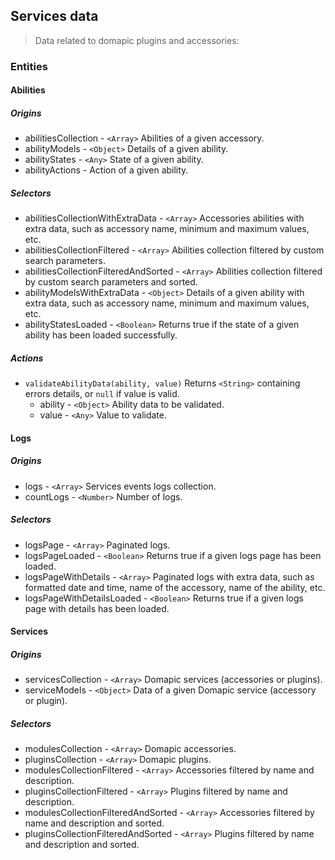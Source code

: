 ## Services data

> Data related to domapic plugins and accessories:

### Entities

#### Abilities

##### Origins

* abilitiesCollection - `<Array>` Abilities of a given accessory.
* abilityModels - `<Object>` Details of a given ability.
* abilityStates - `<Any>` State of a given ability.
* abilityActions - Action of a given ability.

##### Selectors

* abilitiesCollectionWithExtraData - `<Array>` Accessories abilities with extra data, such as accessory name, minimum and maximum values, etc.
* abilitiesCollectionFiltered - `<Array>` Abilities collection filtered by custom search parameters.
* abilitiesCollectionFilteredAndSorted - `<Array>` Abilities collection filtered by custom search parameters and sorted.
* abilityModelsWithExtraData - `<Object>` Details of a given ability with extra data, such as accessory name, minimum and maximum values, etc.
* abilityStatesLoaded - `<Boolean>` Returns true if the state of a given ability has been loaded successfully.

##### Actions

* `validateAbilityData(ability, value)` Returns `<String>` containing errors details, or `null` if value is valid.
	* ability - `<Object>` Ability data to be validated.
	* value - `<Any>` Value to validate.

#### Logs

##### Origins

* logs - `<Array>` Services events logs collection.
* countLogs - `<Number>` Number of logs.

##### Selectors

* logsPage - `<Array>` Paginated logs.
* logsPageLoaded - `<Boolean>` Returns true if a given logs page has been loaded.
* logsPageWithDetails - `<Array>` Paginated logs with extra data, such as formatted date and time, name of the accessory, name of the ability, etc.
* logsPageWithDetailsLoaded - `<Boolean>` Returns true if a given logs page with details has been loaded. 

#### Services

##### Origins

* servicesCollection - `<Array>` Domapic services (accessories or plugins).
* serviceModels - `<Object>` Data of a given Domapic service (accessory or plugin).

##### Selectors

* modulesCollection - `<Array>` Domapic accessories.
* pluginsCollection - `<Array>` Domapic plugins.
* modulesCollectionFiltered - `<Array>` Accessories filtered by name and description.
* pluginsCollectionFiltered - `<Array>` Plugins filtered by name and description.
* modulesCollectionFilteredAndSorted - `<Array>` Accessories filtered by name and description and sorted.
* pluginsCollectionFilteredAndSorted - `<Array>` Plugins filtered by name and description and sorted.
